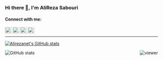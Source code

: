 ### Hi there 👋, I'm AliReza Sabouri

#### Connect with me:

[<img align="left" alt="alirezanett" width="22px" src="https://cdn.cdnlogo.com/logos/t/96/twitter-icon.svg" />][twitter]
[<img align="left" alt="alirezanet | LinkedIn" width="22px" src="https://cdn.cdnlogo.com/logos/l/78/linkedin-icon.svg" />][linkedin]
[<img align="left" alt="alirezaneti | Instagram" width="22px" src="https://cdn.cdnlogo.com/logos/i/32/instagram-icon.svg" />][instagram]
[<img align="left" alt="chat via microsoft team | Teams" width="22px" src="https://cdn.cdnlogo.com/logos/m/62/microsoft-teams.svg" />][teams]
</br>

---

[![Alirezanet's GitHub stats](https://github-readme-stats-alirezanet.vercel.app/api?username=alirezanet&show_icons=true&theme=tokyonight)
](#)


<!--
**alirezanet/alirezanet** is a ✨ _special_ ✨ repository because its `README.md` (this file) appears on your GitHub profile.

Here are some ideas to get you started:

- 🔭 I’m currently working on ...
- 🌱 I’m currently learning ...
- 👯 I’m looking to collaborate on ...
- 🤔 I’m looking for help with ...
- 💬 Ask me about ...
- 📫 How to reach me: ...
- 😄 Pronouns: ...
- ⚡ Fun fact: ...
-->

[twitter]: https://twitter.com/alirezanett
[instagram]: https://instagram.com/alirezaneti
[teams]: https://teams.microsoft.com/l/chat/0/0?users=alirezanet@outlook.com
[linkedin]: https://linkedin.com/in/alirezanet

![GitHub stats](https://github-readme-stats.vercel.app/api/top-langs/?username=alirezanet&show_icons=true&langs_count=3&theme=radical)
<img align="right" src="https://komarev.com/ghpvc/?username=alirezanet&style=for-the-badge" alt="viewer" />
